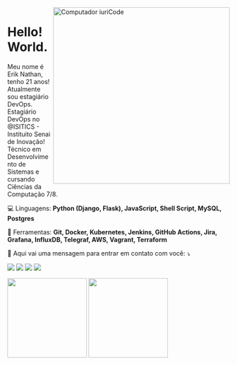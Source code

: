 <img src="https://raw.githubusercontent.com/MicaelliMedeiros/micaellimedeiros/master/image/computer-illustration.png" min-width="400px" max-width="400px" width="400px" align="right" alt="Computador iuriCode">

<h1>Hello! World.</h1>

<p align="left"> 
  Meu nome é Erik Nathan, tenho 21 anos! Atualmente sou estagiário DevOps.<br>
  Estagiário DevOps no @ISITICS - Instituito Senai de Inovação! Técnico em Desenvolvimento de Sistemas e cursando Ciências da Computação 7/8.
</p>

<p align="left">
  💻 Linguagens: <strong>Python (Django, Flask), JavaScript, Shell Script, MySQL, Postgres</strong>
</p>

<p align="left">
  💼 Ferramentas: <strong>Git, Docker, Kubernetes, Jenkins, GitHub Actions, Jira, Grafana, InfluxDB, Telegraf, AWS, Vagrant, Terraform</strong>
</p>

<p align="left">
  💌 Aqui vai uma mensagem para entrar em contato com você: ⤵️
</p>

<p align="left">

  <a href="eriknathan.contato@gmail.com" alt="Gmail">
  <img src="https://img.shields.io/badge/-Gmail-FF0000?style=flat-square&labelColor=FF0000&logo=gmail&logoColor=white&link=eriknathan.contato@gmail.com" /></a>

  <a href="https://www.linkedin.com/in/erik-nathan/" alt="Linkedin">
  <img src="https://img.shields.io/badge/-Linkedin-0e76a8?style=flat-square&logo=Linkedin&logoColor=white&link=https://www.linkedin.com/in/erik-nathan/" /></a>
  
  <a href="https://https://eriknathan.hashnode.dev/" alt="Blog">
  <img src="https://img.shields.io/badge/Blogger-FF5722?style=flat-square&labelColor=FF0000&logo=blogger&logoColor=white&link=eriknathan.hashnode.dev" /></a>

  <a href="https://www.instagram.com/erik.coding/" alt="Instagram">
  <img src="https://img.shields.io/badge/-Instagram-DF0174?style=flat-square&labelColor=DF0174&logo=instagram&logoColor=white&link=https://www.instagram.com/erik.coding/"/></a>
</p> 

<span>
    <img height="180em" src="https://github-readme-stats.vercel.app/api?username=eriknathan&show_icons=true&theme=dark&include_all_commits=true&count_private=true"/>
</span>

<span>
   <img height="180em" src="https://github-readme-stats.vercel.app/api/top-langs/?username=eriknathan&layout=compact&langs_count=7&theme=dark"/>
</span>
